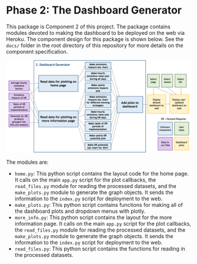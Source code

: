 # Phase 2: The Dashboard Generator

This package is Component 2 of this project. The package contains modules devoted to making the dashboard to be deployed on the web via Heroku. The component design for this package is shown below. See the <code>docs/</code> folder in the root directory of this repository for more details on the component specification.

![DG_design](../../docs/flow_charts/dashboard_flow.png)

The modules are:

* <code>home.py</code>: This python script contains the layout code for the home page. It calls on the main <code>app.py</code> script for the plot callbacks, the <code>read_files.py</code> module for reading the processed datasets, and the <code>make_plots.py</code> module to generate the graph objects. It sends the information to the <code>index.py</code> script for deployment to the web.
* <code>make_plots.py</code>: This python script contains functions for making all of the dashboard plots and dropdown menus with plotly.
* <code>more_info.py</code>: This python script contains the layout for the more information page. It calls on the main <code>app.py</code> script for the plot callbacks, the <code>read_files.py</code> module for reading the processed datasets, and the <code>make_plots.py</code> module to generate the graph objects. It sends the information to the <code>index.py</code> script for deployment to the web.
* <code>read_files.py</code>: This python script contains the functions for reading in the processed datasets.
